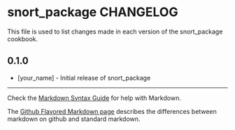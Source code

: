 snort_package CHANGELOG
=======================

This file is used to list changes made in each version of the snort_package cookbook.

0.1.0
-----
- [your_name] - Initial release of snort_package

- - -
Check the [Markdown Syntax Guide](http://daringfireball.net/projects/markdown/syntax) for help with Markdown.

The [Github Flavored Markdown page](http://github.github.com/github-flavored-markdown/) describes the differences between markdown on github and standard markdown.
